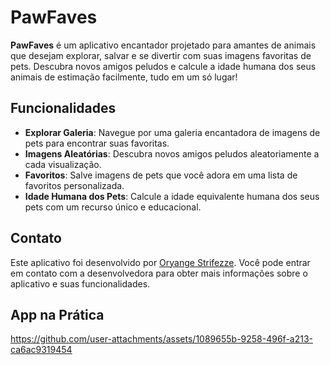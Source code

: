 # PawFaves

**PawFaves** é um aplicativo encantador projetado para amantes de animais que desejam explorar, salvar e se divertir com suas imagens favoritas de pets. Descubra novos amigos peludos e calcule a idade humana dos seus animais de estimação facilmente, tudo em um só lugar!

## Funcionalidades

- **Explorar Galeria**: Navegue por uma galeria encantadora de imagens de pets para encontrar suas favoritas.
- **Imagens Aleatórias**: Descubra novos amigos peludos aleatoriamente a cada visualização.
- **Favoritos**: Salve imagens de pets que você adora em uma lista de favoritos personalizada.
- **Idade Humana dos Pets**: Calcule a idade equivalente humana dos seus pets com um recurso único e educacional.
  

## Contato

Este aplicativo foi desenvolvido por [Oryange Strifezze](https://www.linkedin.com/in/oryangestrifezze/).
Você pode entrar em contato com a desenvolvedora para obter mais informações sobre o aplicativo e suas funcionalidades.


## App na Prática

https://github.com/user-attachments/assets/1089655b-9258-496f-a213-ca6ac9319454

